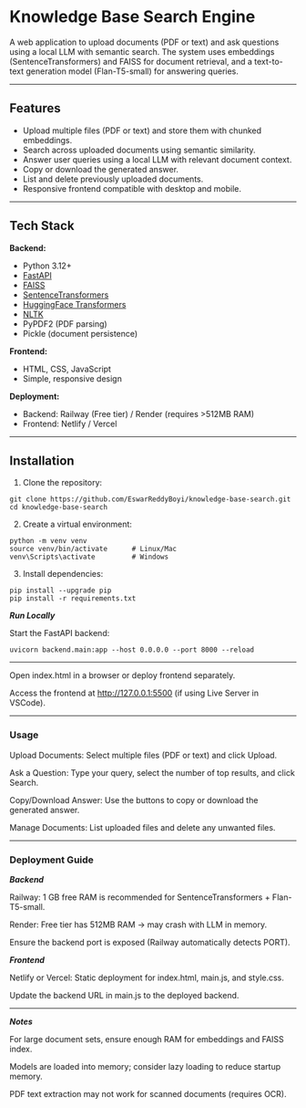 # Knowledge Base Search Engine

A web application to upload documents (PDF or text) and ask questions using a local LLM with semantic search. The system uses embeddings (SentenceTransformers) and FAISS for document retrieval, and a text-to-text generation model (Flan-T5-small) for answering queries.

---

## Features

- Upload multiple files (PDF or text) and store them with chunked embeddings.
- Search across uploaded documents using semantic similarity.
- Answer user queries using a local LLM with relevant document context.
- Copy or download the generated answer.
- List and delete previously uploaded documents.
- Responsive frontend compatible with desktop and mobile.

---

## Tech Stack

**Backend:**

- Python 3.12+
- [FastAPI](https://fastapi.tiangolo.com/)
- [FAISS](https://github.com/facebookresearch/faiss)
- [SentenceTransformers](https://www.sbert.net/)
- [HuggingFace Transformers](https://huggingface.co/docs/transformers/index)
- [NLTK](https://www.nltk.org/)
- PyPDF2 (PDF parsing)
- Pickle (document persistence)

**Frontend:**

- HTML, CSS, JavaScript
- Simple, responsive design

**Deployment:**

- Backend: Railway (Free tier) / Render (requires >512MB RAM)
- Frontend: Netlify / Vercel

---

## Installation

1. Clone the repository:

`````
git clone https://github.com/EswarReddyBoyi/knowledge-base-search.git
cd knowledge-base-search
``````

2. Create a virtual environment:
````
python -m venv venv
source venv/bin/activate      # Linux/Mac
venv\Scripts\activate         # Windows
````

3. Install dependencies:
````
pip install --upgrade pip
pip install -r requirements.txt
````

***Run Locally***

Start the FastAPI backend:
````
uvicorn backend.main:app --host 0.0.0.0 --port 8000 --reload
````
------------------
Open index.html in a browser or deploy frontend separately.

Access the frontend at http://127.0.0.1:5500 (if using Live Server in VSCode).

-------------------
### Usage

Upload Documents: Select multiple files (PDF or text) and click Upload.

Ask a Question: Type your query, select the number of top results, and click Search.

Copy/Download Answer: Use the buttons to copy or download the generated answer.

Manage Documents: List uploaded files and delete any unwanted files.

-----------------

### Deployment Guide
***Backend***

Railway: 1 GB free RAM is recommended for SentenceTransformers + Flan-T5-small.

Render: Free tier has 512MB RAM → may crash with LLM in memory.

Ensure the backend port is exposed (Railway automatically detects PORT).

***Frontend***

Netlify or Vercel: Static deployment for index.html, main.js, and style.css.

Update the backend URL in main.js to the deployed backend.

---------------------

***Notes***

For large document sets, ensure enough RAM for embeddings and FAISS index.

Models are loaded into memory; consider lazy loading to reduce startup memory.

PDF text extraction may not work for scanned documents (requires OCR).


